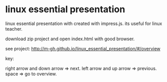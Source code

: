 # linux essential presentation
linux essential presentation with created with impress.js.
its useful for linux teacher.

download zip project and open index.html with good browser.

see project:
http://m-gh.github.io/linux_essential_presentation/#/overview

key:

right arrow and down arrow => next.
left arrow and up arrow => previous.
space => go to overview.
